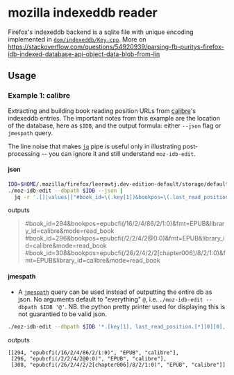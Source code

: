 # mozilla indexeddb reader
Firefox's indexeddb backend is a sqlite file with unique encoding implemented in [`dom/indexeddb/Key.cpp`](https://hg.mozilla.org/mozilla-central/file/895e12563245/dom/indexedDB/Key.cpp). More on
https://stackoverflow.com/questions/54920939/parsing-fb-puritys-firefox-idb-indexed-database-api-object-data-blob-from-lin

## Usage

### Example 1: calibre
Extracting and building book reading position URLs from [calibre](https://calibre-ebook.com/)'s indexeddb entries.
The important notes from this example are the location of the database, here as `$IDB`, and the output formula: either `--json` flag or `jmespath` query.
 

The line noise that makes [`jq`](https://stedolan.github.io/jq/) pipe is useful only in illustrating post-processing -- you can ignore it and still understand `moz-idb-edit`.

#### json
```bash
IDB=$HOME/.mozilla/firefox/leerowtj.dev-edition-default/storage/default/http+++192.168.1.130+8081/idb/2796537424cearlbi.sqlite
./moz-idb-edit --dbpath $IDB --json |
  jq -r '.[]|values|["#book_id=\(.key[1])&bookpos=\(.last_read_position|.[]|values)&fmt=\(.key[2])&library_id=\(.key[0])&mode=read_book"]|@tsv'
```
outputs
> #book_id=294&bookpos=epubcfi(/16/2/4/86/2/1:0)&fmt=EPUB&library_id=calibre&mode=read_book
> #book_id=296&bookpos=epubcfi(/2/2/4/2@0:0)&fmt=EPUB&library_id=calibre&mode=read_book
> #book_id=308&bookpos=epubcfi(/26/2/4/2/2[chapter006]/8/2/1:0)&fmt=EPUB&library_id=calibre&mode=read_book

####  jmespath
 * A [`jmespath`](https://jmespath.org/) query can be used instead of outputting the entire db as json. No arguments default to "everything" `@`, i.e. `./moz-idb-edit --dbpath $IDB '@'`. NB. the python pretty printer used for displaying this is not guarantied to be valid json.

```bash
./moz-idb-edit --dbpath $IDB '*.[key[1], last_read_position.[*][0][0], key[2], key[0]]' # | jq -r '.[]|@tsv'
```

outputs
```
[[294, "epubcfi(/16/2/4/86/2/1:0)", "EPUB", "calibre"],
 [296, "epubcfi(/2/2/4/2@0:0)", "EPUB", "calibre"],
 [308, "epubcfi(/26/2/4/2/2[chapter006]/8/2/1:0)", "EPUB", "calibre"]]
```
